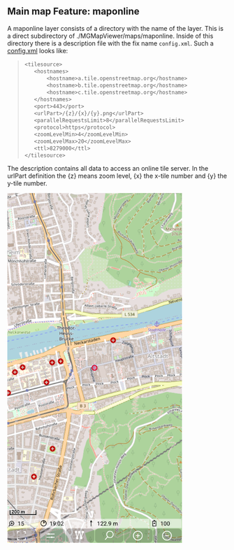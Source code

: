 ## Main map Feature: maponline

A maponline layer consists of a directory with the name of the layer. This is a direct subdirectory of ./MGMapViewer/maps/maponline.
Inside of this directory there is a description file with the fix name `config.xml`.
Such a [config.xml](./config.xml) looks like:

>```
><tilesource>
>    <hostnames>
>        <hostname>a.tile.openstreetmap.org</hostname>
>        <hostname>b.tile.openstreetmap.org</hostname>
>        <hostname>c.tile.openstreetmap.org</hostname>
>    </hostnames>
>    <port>443</port>
>    <urlPart>/{z}/{x}/{y}.png</urlPart>
>    <parallelRequestsLimit>8</parallelRequestsLimit>
>    <protocol>https</protocol>
>    <zoomLevelMin>4</zoomLevelMin>
>    <zoomLevelMax>20</zoomLevelMax>
>    <ttl>8279000</ttl>
></tilesource>
>```


The description contains all data to access an online tile server. In the urlPart definition the {z} means zoom level, {x} the x-tile number and {y} the y-tile number.

<img src="./maponline_map.png" width="400" />
</br></br>

 